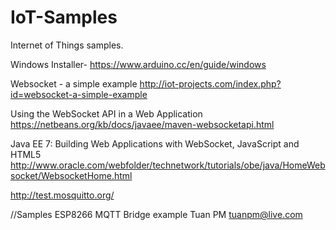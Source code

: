 # IoT-Samples
Internet of Things samples.

Windows Installer-
https://www.arduino.cc/en/guide/windows

Websocket - a simple example
http://iot-projects.com/index.php?id=websocket-a-simple-example

Using the WebSocket API in a Web Application
https://netbeans.org/kb/docs/javaee/maven-websocketapi.html

Java EE 7: Building Web Applications with WebSocket, JavaScript and HTML5
http://www.oracle.com/webfolder/technetwork/tutorials/obe/java/HomeWebsocket/WebsocketHome.html

http://test.mosquitto.org/

//Samples
ESP8266 MQTT Bridge example
Tuan PM <tuanpm@live.com>

